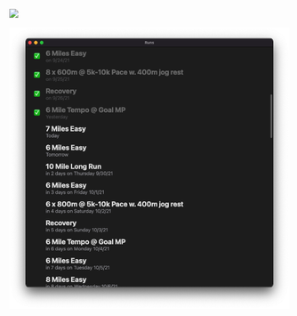 ![](https://media.giphy.com/media/l2Sqc3POpzkj5r8SQ/giphy.gif)

![Example of a schedule display in this app](./screenshot.png)
